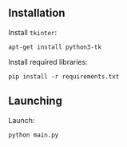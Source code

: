## Installation
Install `tkinter`:

```
apt-get install python3-tk
```

Install required libraries:

```
pip install -r requirements.txt
```


## Launching
Launch:
```
python main.py
```
